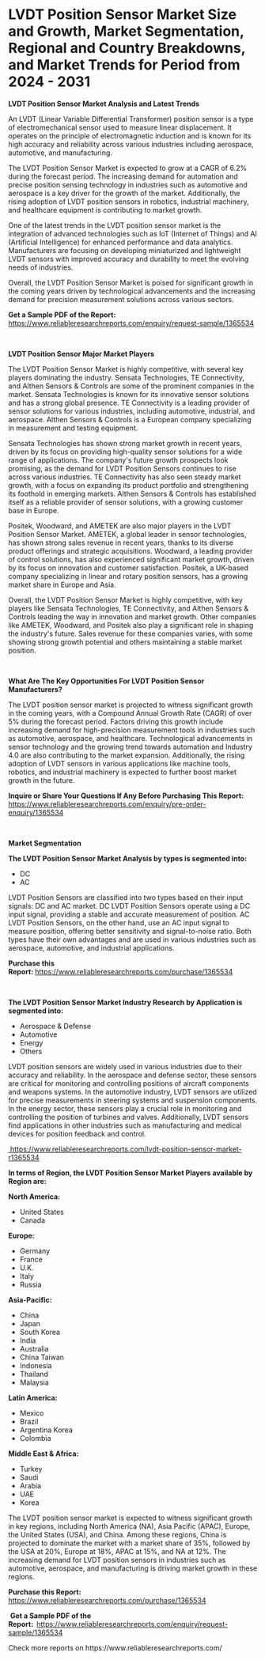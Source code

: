 <p><h1>LVDT Position Sensor Market Size and Growth, Market Segmentation, Regional and Country Breakdowns, and Market Trends for Period from 2024 -  2031</h1></p><p><strong>LVDT Position Sensor Market Analysis and Latest Trends</strong></p>
<p><p>An LVDT (Linear Variable Differential Transformer) position sensor is a type of electromechanical sensor used to measure linear displacement. It operates on the principle of electromagnetic induction and is known for its high accuracy and reliability across various industries including aerospace, automotive, and manufacturing.</p><p>The LVDT Position Sensor Market is expected to grow at a CAGR of 6.2% during the forecast period. The increasing demand for automation and precise position sensing technology in industries such as automotive and aerospace is a key driver for the growth of the market. Additionally, the rising adoption of LVDT position sensors in robotics, industrial machinery, and healthcare equipment is contributing to market growth.</p><p>One of the latest trends in the LVDT position sensor market is the integration of advanced technologies such as IoT (Internet of Things) and AI (Artificial Intelligence) for enhanced performance and data analytics. Manufacturers are focusing on developing miniaturized and lightweight LVDT sensors with improved accuracy and durability to meet the evolving needs of industries.</p><p>Overall, the LVDT Position Sensor Market is poised for significant growth in the coming years driven by technological advancements and the increasing demand for precision measurement solutions across various sectors.</p></p>
<p><strong>Get a Sample PDF of the Report:&nbsp;</strong> <a href="https://www.reliableresearchreports.com/enquiry/request-sample/1365534">https://www.reliableresearchreports.com/enquiry/request-sample/1365534</a></p>
<p>&nbsp;</p>
<p><strong>LVDT Position Sensor Major Market Players</strong></p>
<p><p>The LVDT Position Sensor Market is highly competitive, with several key players dominating the industry. Sensata Technologies, TE Connectivity, and Althen Sensors & Controls are some of the prominent companies in the market. Sensata Technologies is known for its innovative sensor solutions and has a strong global presence. TE Connectivity is a leading provider of sensor solutions for various industries, including automotive, industrial, and aerospace. Althen Sensors & Controls is a European company specializing in measurement and testing equipment.</p><p>Sensata Technologies has shown strong market growth in recent years, driven by its focus on providing high-quality sensor solutions for a wide range of applications. The company's future growth prospects look promising, as the demand for LVDT Position Sensors continues to rise across various industries. TE Connectivity has also seen steady market growth, with a focus on expanding its product portfolio and strengthening its foothold in emerging markets. Althen Sensors & Controls has established itself as a reliable provider of sensor solutions, with a growing customer base in Europe.</p><p>Positek, Woodward, and AMETEK are also major players in the LVDT Position Sensor Market. AMETEK, a global leader in sensor technologies, has shown strong sales revenue in recent years, thanks to its diverse product offerings and strategic acquisitions. Woodward, a leading provider of control solutions, has also experienced significant market growth, driven by its focus on innovation and customer satisfaction. Positek, a UK-based company specializing in linear and rotary position sensors, has a growing market share in Europe and Asia.</p><p>Overall, the LVDT Position Sensor Market is highly competitive, with key players like Sensata Technologies, TE Connectivity, and Althen Sensors & Controls leading the way in innovation and market growth. Other companies like AMETEK, Woodward, and Positek also play a significant role in shaping the industry's future. Sales revenue for these companies varies, with some showing strong growth potential and others maintaining a stable market position.</p></p>
<p>&nbsp;</p>
<p><strong>What Are The Key Opportunities For LVDT Position Sensor Manufacturers?</strong></p>
<p><p>The LVDT position sensor market is projected to witness significant growth in the coming years, with a Compound Annual Growth Rate (CAGR) of over 5% during the forecast period. Factors driving this growth include increasing demand for high-precision measurement tools in industries such as automotive, aerospace, and healthcare. Technological advancements in sensor technology and the growing trend towards automation and Industry 4.0 are also contributing to the market expansion. Additionally, the rising adoption of LVDT sensors in various applications like machine tools, robotics, and industrial machinery is expected to further boost market growth in the future.</p></p>
<p><strong>Inquire or Share Your Questions If Any Before Purchasing This Report:</strong> <a href="https://www.reliableresearchreports.com/enquiry/pre-order-enquiry/1365534">https://www.reliableresearchreports.com/enquiry/pre-order-enquiry/1365534</a></p>
<p>&nbsp;</p>
<p><strong>Market Segmentation</strong></p>
<p><strong>The LVDT Position Sensor Market Analysis by types is segmented into:</strong></p>
<p><ul><li>DC</li><li>AC</li></ul></p>
<p><p>LVDT Position Sensors are classified into two types based on their input signals: DC and AC market. DC LVDT Position Sensors operate using a DC input signal, providing a stable and accurate measurement of position. AC LVDT Position Sensors, on the other hand, use an AC input signal to measure position, offering better sensitivity and signal-to-noise ratio. Both types have their own advantages and are used in various industries such as aerospace, automotive, and industrial applications.</p></p>
<p><strong>Purchase this Report:&nbsp;</strong><a href="https://www.reliableresearchreports.com/purchase/1365534">https://www.reliableresearchreports.com/purchase/1365534</a></p>
<p>&nbsp;</p>
<p><strong>The LVDT Position Sensor Market Industry Research by Application is segmented into:</strong></p>
<p><ul><li>Aerospace & Defense</li><li>Automotive</li><li>Energy</li><li>Others</li></ul></p>
<p><p>LVDT position sensors are widely used in various industries due to their accuracy and reliability. In the aerospace and defense sector, these sensors are critical for monitoring and controlling positions of aircraft components and weapons systems. In the automotive industry, LVDT sensors are utilized for precise measurements in steering systems and suspension components. In the energy sector, these sensors play a crucial role in monitoring and controlling the position of turbines and valves. Additionally, LVDT sensors find applications in other industries such as manufacturing and medical devices for position feedback and control.</p></p>
<p><a href="https://www.reliableresearchreports.com/lvdt-position-sensor-market-r1365534">&nbsp;https://www.reliableresearchreports.com/lvdt-position-sensor-market-r1365534</a></p>
<p><strong>In terms of Region, the LVDT Position Sensor Market Players available by Region are:</strong></p>
<p>
    <p> <strong> North America: </strong>
        <ul>
            <li>United States</li>
            <li>Canada</li>
        </ul>
        </p> 
    <p> <strong> Europe: </strong>
        <ul>
            <li>Germany</li>
            <li>France</li>
            <li>U.K.</li>
            <li>Italy</li>
            <li>Russia</li>
        </ul>
        </p> 
    <p> <strong> Asia-Pacific: </strong>
        <ul>
            <li>China</li>
            <li>Japan</li>
            <li>South Korea</li>
            <li>India</li>
            <li>Australia</li>
            <li>China Taiwan</li>
            <li>Indonesia</li>
            <li>Thailand</li>
            <li>Malaysia</li>
        </ul>
        </p> 
    <p> <strong> Latin America: </strong>
        <ul>
            <li>Mexico</li>
            <li>Brazil</li>
            <li>Argentina Korea</li>
            <li>Colombia</li>
        </ul>
        </p> 
    <p> <strong> Middle East & Africa: </strong>
        <ul>
            <li>Turkey</li>
            <li>Saudi</li>
            <li>Arabia</li>
            <li>UAE</li>
            <li>Korea</li>
        </ul>
    </p>
    </p>
<p><p>The LVDT position sensor market is expected to witness significant growth in key regions, including North America (NA), Asia Pacific (APAC), Europe, the United States (USA), and China. Among these regions, China is projected to dominate the market with a market share of 35%, followed by the USA at 20%, Europe at 18%, APAC at 15%, and NA at 12%. The increasing demand for LVDT position sensors in industries such as automotive, aerospace, and manufacturing is driving market growth in these regions.</p></p>
<p><strong>Purchase this Report: </strong><a href="https://www.reliableresearchreports.com/purchase/1365534">https://www.reliableresearchreports.com/purchase/1365534</a></p>
<p>&nbsp;<strong>Get a Sample PDF of the Report:&nbsp;&nbsp;</strong><a href="https://www.reliableresearchreports.com/enquiry/request-sample/1365534">https://www.reliableresearchreports.com/enquiry/request-sample/1365534</a></p>
<p><strong></strong></p>
<p>Check more reports on https://www.reliableresearchreports.com/</p>